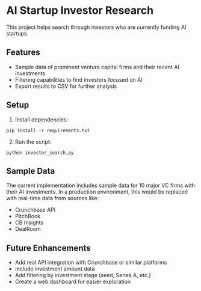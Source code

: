 # AI Startup Investor Research

This project helps search through investors who are currently funding AI startups.

## Features

- Sample data of prominent venture capital firms and their recent AI investments
- Filtering capabilities to find investors focused on AI
- Export results to CSV for further analysis

## Setup

1. Install dependencies:
```
pip install -r requirements.txt
```

2. Run the script:
```
python investor_search.py
```

## Sample Data

The current implementation includes sample data for 10 major VC firms with their AI investments. In a production environment, this would be replaced with real-time data from sources like:

- Crunchbase API
- PitchBook
- CB Insights
- DealRoom

## Future Enhancements

- Add real API integration with Crunchbase or similar platforms
- Include investment amount data
- Add filtering by investment stage (seed, Series A, etc.)
- Create a web dashboard for easier exploration 